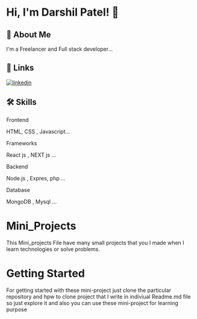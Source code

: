 
# Hi, I'm Darshil Patel! 👋


## 🚀 About Me
I'm a Freelancer and Full stack developer...


## 🔗 Links
[![linkedin](https://img.shields.io/badge/linkedin-0A66C2?style=for-the-badge&logo=linkedin&logoColor=white)](https://www.linkedin.com/public-profile/settings?trk=d_flagship3_profile_self_view_public_profile)


## 🛠 Skills
 Frontend
 
HTML, CSS , Javascript...

 Frameworks 
 
React js , NEXT js ...

 Backend
 
Node.js , Expres, php ...

 Database
 
MongoDB , Mysql ...


# Mini_Projects

This Mini_projects File have many small projects that you I made when I learn technologies or solve problems.

# Getting Started

For  getting started with these mini-project just clone the particular repository and hpw to clone project that I write in indiviual Readme.md file so just explore it and also you can use these mini-project for learning purpose